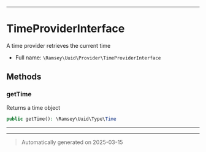 ***

# TimeProviderInterface

A time provider retrieves the current time



* Full name: `\Ramsey\Uuid\Provider\TimeProviderInterface`



## Methods


### getTime

Returns a time object

```php
public getTime(): \Ramsey\Uuid\Type\Time
```












***


***
> Automatically generated on 2025-03-15
